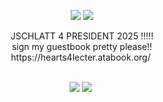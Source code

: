 <p align="center">
<img src="https://i.postimg.cc/T20DvSSH/tumblr-8c2407efc1592e2690713602301caeeb-b5022add-100-1.png" /> <img src="https://i.postimg.cc/zGj9K4zW/tumblr-8c2407efc1592e2690713602301caeeb-b5022add-100-4.png" />
  </p>
<div align="center"> JSCHLATT 4 PRESIDENT 2025 !!!!!</div>
<div align="center"> sign my guestbook pretty please!!</div>
<div align="center">  https://hearts4lecter.atabook.org/  </div>
        
<p align="center">   <img src="https://i.postimg.cc/gkPh6TBG/tumblr-8c2407efc1592e2690713602301caeeb-b5022add-100-5.png" /> <img src="https://i.postimg.cc/CMkrb9J1/tumblr-8c2407efc1592e2690713602301caeeb-b5022add-100-3.png" />
   </p>
  
